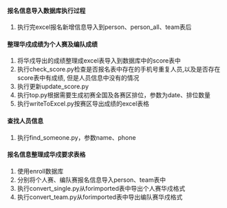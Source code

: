#### 报名信息导入数据库执行过程
1. 执行完excel报名新增信息导入到person、person_all、team表后

#### 整理华戍成绩为个人赛及编队成绩
1. 将华戍导出的成绩整理成excel表导入到数据库中的score表中
2. 执行check_score.py检查是否报名表中存在的手机号重复人员,以及是否存在score表中有成绩,
但是人员信息中没有的情况
3. 执行更新update_score.py
4. 执行top.py根据需要生成初赛全国及各赛区排位，参数为date、排位数量
5. 执行writeToExcel.py按赛区导出成绩的excel表格

#### 查找人员信息
1. 执行find_someone.py，参数name、phone

#### 报名信息整理成华戍要求表格
1. 使用enroll数据库
2. 分别将个人赛、编队赛报名信息导入person、team表中
3. 执行convert_single.py从forimported表中导出个人赛华戍格式
4. 执行convert_team.py从forimported表中导出编队赛华戍格式

